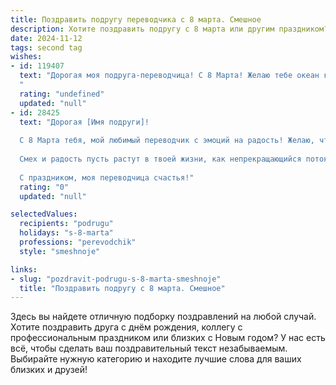 ```yaml
---
title: Поздравить подругу переводчика с 8 марта. Смешное
description: Хотите поздравить подругу с 8 марта или другим праздником? Наш ИИ создаст незабываемое поздравление, а вы обязательно выделитесь среди других.  
date: 2024-11-12
tags: second tag
wishes:
- id: 119407
  text: "Дорогая моя подруга-переводчица! С 8 Марта! Желаю тебе океан комплиментов, горы подарков и чтобы все твои переводы были настолько безупречны, что даже Google Translate тебе позавидует!  Пусть в твоей жизни будет как можно меньше канцелярита и как можно больше радости!  И помни:  самый лучший перевод – это перевод на язык любви и счастья!
  "
  rating: "undefined"
  updated: "null"
- id: 28425
  text: "Дорогая [Имя подруги]!
  
  С 8 Марта тебя, мой любимый переводчик с эмоций на радость! Желаю, чтобы каждый день был переведен на язык счастья, чтобы ни одна трудность не смогла затруднить твою жизнь (и ты всегда находила правильные слова, чтобы от нее отключиться!). Пусть все мужские \"непонятки\" не нуждаются в переводе, а комплименты звучат так, как будто их писал сам Маяковский!
  
  Смех и радость пусть растут в твоей жизни, как непрекращающийся поток иностранных слов на экзамене! Пусть твои будни будут наполнены яркими моментами и смешными ситуациями, а кофейные мышцы - всегда в тонусе!
  
  С праздником, моя переводчица счастья!"
  rating: "0"
  updated: "null"

selectedValues:
  recipients: "podrugu"
  holidays: "s-8-marta"
  professions: "perevodchik"
  style: "smeshnoje"

links:
- slug: "pozdravit-podrugu-s-8-marta-smeshnoje"
  title: "Поздравить подругу с 8 марта. Смешное"
---
```


Здесь вы найдете отличную подборку поздравлений на любой случай. 
Хотите поздравить друга с днём рождения, коллегу с профессиональным праздником или близких с Новым годом? У нас есть всё, чтобы сделать ваш поздравительный текст незабываемым. Выбирайте нужную категорию и находите лучшие слова для ваших близких и друзей!
